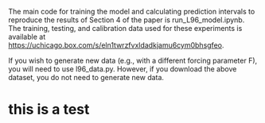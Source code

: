 The main code for training the model and calculating prediction intervals to reproduce the results of Section 4 of the paper is run_L96_model.ipynb. 
The training, testing, and calibration data used for these experiments is available at https://uchicago.box.com/s/eln1twrzfvxldadkjamu6cym0bhsgfeo. 

If you wish to generate new data (e.g., with a different forcing parameter F), you will need to use l96_data.py. However, if you download the above dataset, you do not need to generate new data. 

# this is a test
